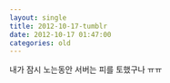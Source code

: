 ```yaml
---
layout: single
title: 2012-10-17-tumblr
date: 2012-10-17 01:47:00
categories: old
---
```

내가 잠시 노는동안 서버는 피를 토했구나 ㅠㅠ

